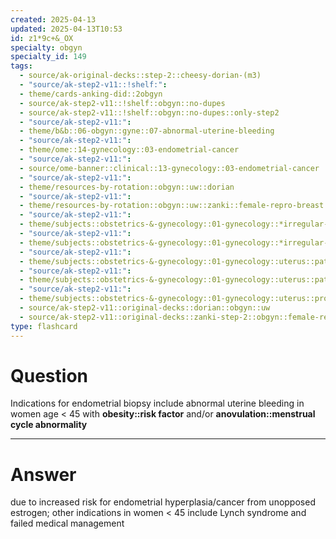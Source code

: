 ```yaml
---
created: 2025-04-13
updated: 2025-04-13T10:53
id: z1*9c+&_OX
specialty: obgyn
specialty_id: 149
tags:
  - source/ak-original-decks::step-2::cheesy-dorian-(m3)
  - "source/ak-step2-v11::!shelf:": 
  - theme/cards-anking-did::2obgyn
  - source/ak-step2-v11::!shelf::obgyn::no-dupes
  - source/ak-step2-v11::!shelf::obgyn::no-dupes::only-step2
  - "source/ak-step2-v11:": 
  - theme/b&b::06-obgyn::gyne::07-abnormal-uterine-bleeding
  - "source/ak-step2-v11:": 
  - theme/ome::14-gynecology::03-endometrial-cancer
  - "source/ak-step2-v11:": 
  - source/ome-banner::clinical::13-gynecology::03-endometrial-cancer
  - "source/ak-step2-v11:": 
  - theme/resources-by-rotation::obgyn::uw::dorian
  - "source/ak-step2-v11:": 
  - theme/resources-by-rotation::obgyn::uw::zanki::female-repro-breast
  - "source/ak-step2-v11:": 
  - theme/subjects::obstetrics-&-gynecology::01-gynecology::*irregular-menses::anovulatory-cycle
  - "source/ak-step2-v11:": 
  - theme/subjects::obstetrics-&-gynecology::01-gynecology::*irregular-menses::obesity
  - "source/ak-step2-v11:": 
  - theme/subjects::obstetrics-&-gynecology::01-gynecology::uterus::pathology::endometrial-carcinoma
  - "source/ak-step2-v11:": 
  - theme/subjects::obstetrics-&-gynecology::01-gynecology::uterus::pathology::endometrial-carcinoma::management
  - "source/ak-step2-v11:": 
  - theme/subjects::obstetrics-&-gynecology::01-gynecology::uterus::procedures::endometrial-biopsy
  - source/ak-step2-v11::original-decks::dorian::obgyn::uw
  - source/ak-step2-v11::original-decks::zanki-step-2::obgyn::female-repro-&-breast"
type: flashcard
---
```


# Question
Indications for endometrial biopsy include abnormal uterine bleeding in women age < 45 with **obesity::risk factor** and/or **anovulation::menstrual cycle abnormality**

---

# Answer
due to increased risk for endometrial hyperplasia/cancer from unopposed estrogen; other indications in women < 45 include Lynch syndrome and failed medical management